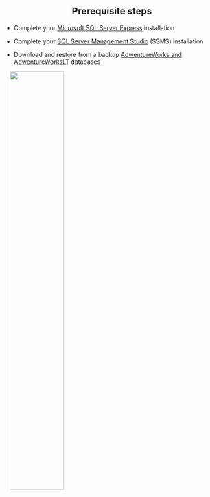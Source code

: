 <h2 align="center">Prerequisite steps</h2>

- Complete your [Microsoft SQL Server Express](https://www.microsoft.com/ru-RU/download/details.aspx?id=101064) installation

- Complete your [SQL Server Management Studio](https://learn.microsoft.com/en-us/sql/ssms/download-sql-server-management-studio-ssms?view=sql-server-ver16) (SSMS) installation

- Download and restore from a backup [AdwentureWorks and AdwentureWorksLT](https://learn.microsoft.com/en-us/sql/samples/adventureworks-install-configure?view=sql-server-ver16&tabs=ssms) databases
  
&emsp;<img src="https://user-images.githubusercontent.com/74211642/220998349-edd8d9c8-0b78-44e0-a5c4-6a829b4261a9.png"  width="50%" height="50%">
